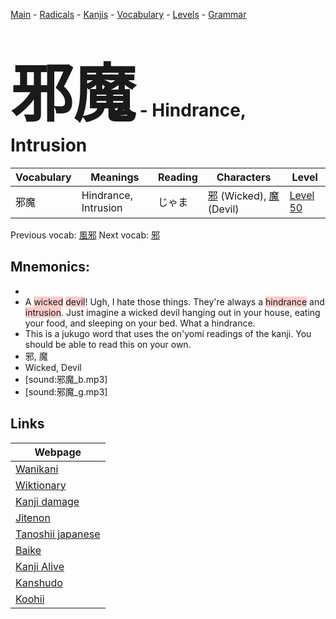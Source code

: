 <style> bigfont {font-size: 100px}</style>
[Main](../README.md) -
[Radicals](../radicals.md) -
[Kanjis](../kanjis.md) -
[Vocabulary](../vocabulary.md) -
[Levels](../levels.md) -
[Grammar](../grammar.md)
# <bigfont> 邪魔</bigfont> - Hindrance, Intrusion 

| Vocabulary | Meanings | Reading | Characters | Level |
| --- | --- | --- | --- | --- |
| 邪魔 | Hindrance, Intrusion | じゃま |  [邪](../kanjis/邪.md) (Wicked), [魔](../kanjis/魔.md) (Devil) | [Level 50](../levels/wk_level50.md) |

Previous vocab: [風邪](風邪.md) Next vocab: [邪](邪.md) 

## Mnemonics:

* 
* A <span style="background-color:#ffcccb"> wicked</span> <span style="background-color:#ffcccb"> devil</span>! Ugh, I hate those things. They're always a <span style="background-color:#ffcccb"> hindrance</span> and <span style="background-color:#ffcccb"> intrusion</span>. Just imagine a wicked devil hanging out in your house, eating your food, and sleeping on your bed. What a hindrance.
* This is a jukugo word that uses the on'yomi readings of the kanji. You should be able to read this on your own.
* 邪, 魔
* Wicked, Devil
* [sound:邪魔_b.mp3]
* [sound:邪魔_g.mp3]


## Links 

| Webpage |
| --- |
| [Wanikani          ](https://www.wanikani.com/kanji/邪魔) |
| [Wiktionary        ](https://en.wiktionary.org/wiki/邪魔) |
| [Kanji damage      ](http://www.kanjidamage.com/kanji/search?utf8=✓&q=邪魔) |
| [Jitenon           ](https://jitenon.com/kanji/邪魔) |
| [Tanoshii japanese ](https://www.tanoshiijapanese.com/dictionary/kanji.cfm?k=邪魔) |
| [Baike             ](https://baike.baidu.com/item/邪魔) |
| [Kanji Alive       ](https://app.kanjialive.com/邪魔) |
| [Kanshudo          ](https://www.kanshudo.com/searchmn?q=邪魔) |
| [Koohii            ](https://kanji.koohii.com/study/kanji/邪魔) |
